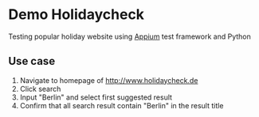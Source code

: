 # Demo Holidaycheck

Testing popular holiday website using [Appium](https://www.appium.io) test framework and Python

## Use case
1. Navigate to homepage of http://www.holidaycheck.de
2. Click search
3. Input "Berlin" and select first suggested result
4. Confirm that all search result contain "Berlin" in the result title